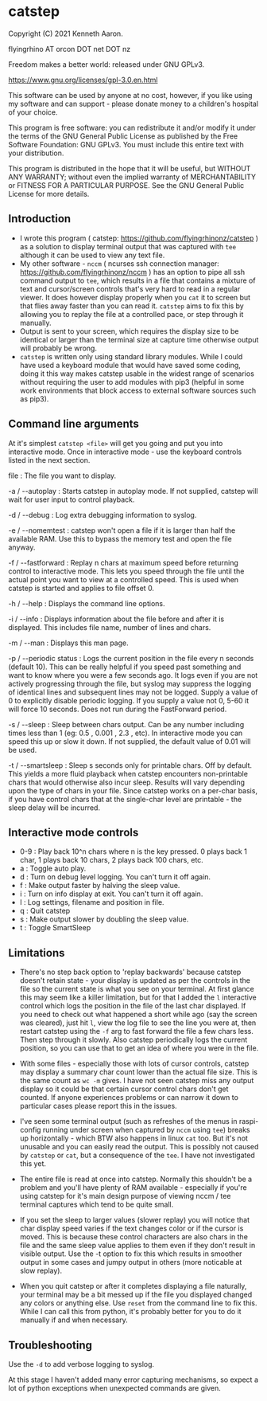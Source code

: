 
catstep
=======


Copyright (C) 2021 Kenneth Aaron.

flyingrhino AT orcon DOT net DOT nz

Freedom makes a better world: released under GNU GPLv3.

https://www.gnu.org/licenses/gpl-3.0.en.html

This software can be used by anyone at no cost, however, if you like
using my software and can support - please donate money to a
children's hospital of your choice.

This program is free software: you can redistribute it and/or modify
it under the terms of the GNU General Public License as published by
the Free Software Foundation:
GNU GPLv3. You must include this entire text with your distribution.

This program is distributed in the hope that it will be useful,
but WITHOUT ANY WARRANTY; without even the implied warranty of
MERCHANTABILITY or FITNESS FOR A PARTICULAR PURPOSE.
See the GNU General Public License for more details.


Introduction
------------

- I wrote this program ( catstep: https://github.com/flyingrhinonz/catstep ) as
a solution to display terminal output that was captured with `tee` although
it can be used to view any text file.
- My other software - `nccm` ( ncurses ssh connection manager:
https://github.com/flyingrhinonz/nccm ) has an option
to pipe all ssh command output to `tee`, which results in a file that contains
a mixture of text and cursor/screen controls that's very hard to read in
a regular viewer. It does however display properly when you `cat` it to
screen but that flies away faster than you can read it.
`catstep` aims to fix this by allowing you to replay the file at a
controlled pace, or step through it manually.
- Output is sent to your screen, which requires the display size to be
identical or larger than the terminal size at capture time otherwise
output will probably be wrong.
- `catstep` is written only using standard library modules. While I could have
used a keyboard module that would have saved some coding, doing it this way
makes catstep usable in the widest range of scenarios without requiring the
user to add modules with pip3 (helpful in some work environments that block
access to external software sources such as pip3).


Command line arguments
----------------------

At it's simplest `catstep <file>` will get you going and put you into
interactive mode. Once in interactive mode - use the keyboard controls
listed in the next section.

file :
The file you want to display.

-a / --autoplay :
Starts catstep in autoplay mode. If not supplied, catstep will wait for
user input to control playback.

-d / --debug :
Log extra debugging information to syslog.

-e / --nomemtest :
catstep won't open a file if it is larger than half the available RAM.
Use this to bypass the memory test and open the file anyway.

-f / --fastforward <chars> :
Replay n chars at maximum speed before returning control to interactive mode.
This lets you speed through the file until the actual point you
want to view at a controlled speed.
This is used when catstep is started and applies to file offset 0.

-h / --help :
Displays the command line options.

-i / --info :
Displays information about the file before and after it is displayed.
This includes file name, number of lines and chars.

-m / --man :
Displays this man page.

-p / --periodic status <seconds> :
Logs the current position in the file every n seconds (default 10).
This can be really helpful if you speed past something and want to know where
you were a few seconds ago.
It logs even if you are not actively progressing through the file, but syslog
may suppress the logging of identical lines and subsequent lines may not
be logged.
Supply a value of 0 to explicitly disable periodic logging.
If you supply a value not 0, 5-60 it will force 10 seconds.
Does not run during the FastForward period.

-s / --sleep <seconds> :
Sleep <seconds> between chars output. Can be any number including
times less than 1 (eg: 0.5 , 0.001 , 2.3 , etc).
In interactive mode you can speed this up or slow it down.
If not supplied, the default value of 0.01 will be used.

-t / --smartsleep :
Sleep s seconds only for printable chars. Off by default. This yields a more
fluid playback when catstep encounters non-printable chars that would otherwise
also incur sleep.
Results will vary depending upon the type of chars in your file. Since catstep
works on a per-char basis, if you have control chars that at the single-char
level are printable - the sleep delay will be incurred.


Interactive mode controls
-------------------------

- 0-9 :             Play back 10^n chars where n is the key pressed.
                    0 plays back 1 char, 1 plays back 10 chars,
                    2 plays back 100 chars, etc.
- a :               Toggle auto play.
- d :               Turn on debug level logging. You can't turn it off again.
- f :               Make output faster by halving the sleep value.
- i :               Turn on info display at exit. You can't turn it off again.
- l :               Log settings, filename and position in file.
- q :               Quit catstep
- s :               Make output slower by doubling the sleep value.
- t :               Toggle SmartSleep


Limitations
-----------

- There's no step back option to 'replay backwards' because catstep
doesn't retain state - your display is updated as per the controls in
the file so the current state is what you see on your terminal. At first
glance this may seem like a killer limitation, but for that I added
the `l` interactive control which logs the position in the file of the
last char displayed.
If you need to check out what happened a short while ago (say the screen
was cleared), just hit `l`, view the log file to see the line you were at,
then restart catstep using the `-f` arg to fast forward the file a few
chars less. Then step through it slowly.
Also catstep periodically logs the current position, so you can use that
to get an idea of where you were in the file.

- With some files - especially those with lots of cursor controls, catstep may
display a summary char count lower than the actual file size.
This is the same count as `wc -m` gives. I have not seen catstep miss any
output display so it could be that certain cursor control chars don't get
counted. If anyone experiences problems or can narrow it down to particular
cases please report this in the issues.

- I've seen some terminal output (such as refreshes of the menus in
raspi-config running under screen when captured by `nccm` using `tee`) breaks
up horizontally - which BTW also happens in linux `cat` too.
But it's not unusable and you can easily read the output. This is possibly not
caused by `catstep` or `cat`, but a consequence of the `tee`. I have not
investigated this yet.

- The entire file is read at once into catstep. Normally this shouldn't be a
problem and you'll have plenty of RAM available - especially if you're using
catstep for it's main design purpose of viewing nccm / tee terminal captures
which tend to be quite small.

- If you set the sleep to larger values (slower replay) you will notice that
char display speed varies if the text changes color or if the cursor is
moved. This is because these control characters are also chars in the file and
the same sleep value applies to them even if they don't result in visible
output. Use the -t option to fix this which results in smoother output in some
cases and jumpy output in others (more noticable at slow replay).

- When you quit catstep or after it completes displaying a file naturally,
your terminal may be a bit messed up if the file you displayed changed any
colors or anything else. Use `reset` from the command line to fix this. While I
can call this from python, it's probably better for you to do it manually if
and when necessary.


Troubleshooting
---------------

Use the `-d` to add verbose logging to syslog.

At this stage I haven't added many error capturing mechanisms, so expect
a lot of python exceptions when unexpected commands are given.

